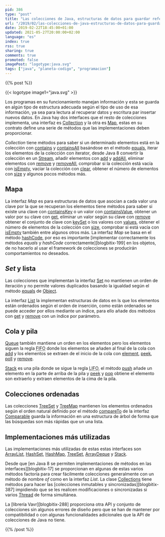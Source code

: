 ```yaml
---
pid: 386
type: "post"
title: "Las colecciones de Java, estructuras de datos para guardar referencias a objetos"
url: "/2019/02/las-colecciones-de-java-estructuras-de-datos-para-guardar-referencias-a-objetos/"
date: 2019-02-22T18:45:00+01:00
updated: 2021-05-27T20:00:00+02:00
language: "es"
index: true
rss: true
sharing: true
comments: true
promoted: false
imagePost: "logotype:java.svg"
tags: ["java", "planeta-codigo", "programacion"]
---
```


{{% post %}}

{{< logotype image1="java.svg" >}}

Los programas en su funcionamiento manejan información y esta se guarda en algún tipo de estructura adecuada según el tipo de uso de esa información, ya sea para lectura al recuperar datos y escritura par insertar nuevos datos. En Java hay dos interfaces que el resto de colecciones implementa, una interfaz es [Collection](javadoc11:java.base/java/util/Collection.html) y la otra es [Map](javadoc11:java.base/java/util/Map.html), estas en su contrato define una serie de métodos que las implementaciones deben proporcionar.

_Collection_ tiene métodos para saber si un determinado elementos está en la colección con [contains](javadoc11:java.base/java/util/Collection.html#contains(java.lang.Object)) y [containsAll](javadoc11:java.base/java/util/Collection.html#containsAll(java.util.Collection)) basándose en el método [equals](javadoc11:java.base/java/lang/Object.html#equals(java.lang.Object)), iterar los elementos de la colección con iterator, desde Java 8 convertir la colección en un [Stream](javadoc11:java.base/java/util/stream/Stream.html), añadir elementos con [add](javadoc11:java.base/java/util/Collection.html#add(E)) y [addAll](javadoc11:java.base/java/util/Collection.html#addAll(java.util.Collection)), eliminar elementos con [remove](javadoc11:java.base/java/util/Collection.html#remove(java.lang.Object)) y [removeAll](javadoc11:java.base/java/util/Collection.html#removeAll(java.util.Collection)), comprobar si la colección está vacía con [isEmpty](javadoc11:java.base/java/util/Collection.html#isEmpty()), vaciar la colección con [clear](javadoc11:java.base/java/util/Collection.html#clear()), obtener el número de elementos con [size](javadoc11:java.base/java/util/Collection.html#size()) y algunos pocos métodos más.

## Mapa

La interfaz _Map_ es para estructuras de datos que asocian a cada valor una clave por la que se recuperan los elementos tiene métodos para saber si existe una clave con [containsKey](javadoc11:java.base/java/util/Map.html#containsKey(java.lang.Object)) o un valor con [containsValue](javadoc11:java.base/java/util/Map.html#containsValue(java.lang.Object)), obtener un valor por su clave con [get](javadoc11:java.base/java/util/Map.html#get(java.lang.Object)), eliminar un valor según su clave con [remove](javadoc11:java.base/java/util/Map.html#remove(java.lang.Object)) obtener el conjunto de clave con [keySet](javadoc11:java.base/java/util/Map.html#keySet()) o los valores con [values](javadoc11:java.base/java/util/Map.html#values()), obtener el número de elementos de la colección con [size](javadoc11:java.base/java/util/Map.html#size()), comprobar si está vacía con [isEmpty](javadoc11:java.base/java/util/Map.html#isEmpty()) también entre algunos otros más. La interfaz _Map_ se basa en el método [hashCode](javadoc11:java.base/java/lang/Object.html#hashCode()), por eso es importante [implementar correctamente los métodos _equals_ y _hashCode_ correctamente][blogbitix-199] en los objetos, de no hacerlo al usar el framework de colecciones se producirán comportamientos no deseados.

## _Set_ y lista

Las colecciones que implementan la interfaz [Set](javadoc11:java.base/java/util/Set.html) no mantienen un orden de iteración y no permite valores duplicados basando la igualdad según el método [equals](javadoc11:java.base/java/util/Set.html#equals(java.lang.Object)) de [Object](javadoc11:java.base/java/lang/Object.html).

La interfaz [List](javadoc11:java.base/java/util/List.html) la implementan estructuras de datos en ls que los elementos están ordenados según el orden de inserción, como están ordenados se puede acceder por ellos mediante un índice, para ello añade dos métodos con [get](javadoc11:java.base/java/util/List.html#get(int)) y [remove](javadoc11:java.base/java/util/List.html#remove(java.lang.Object)) con un índice por parámetro.

## Cola y pila

[Queue](javadoc11:java.base/java/util/Queue.html) también mantiene un orden en los elementos pero los elementos siguen la regla <abbr title="First Input First Output">FIFO</abbr> donde los elementos se añaden al final de la cola con [add](javadoc11:java.base/java/util/Queue.html#add(E)) y los elementos se extraen de el inicio de la cola con [element](javadoc11:java.base/java/util/Queue.html#element()), [peek](javadoc11:java.base/java/util/Queue.html#peek()), [poll](javadoc11:java.base/java/util/Queue.html#poll()) y [remove](javadoc11:java.base/java/util/Queue.html#remove()).

[Stack](javadoc11:java.base/java/util/Stack.html) es una pila donde se sigue la regla <abbr title="Last Input First Output">LIFO</abbr>, el método [push](javadoc11:java.base/java/util/Stack.html#push(E)) añade un elemento en la parte de arriba de la pila y [peek](javadoc11:java.base/java/util/Stack.html#peek()) y [pop](javadoc11:java.base/java/util/Stack.html#pop()) obtiene el elemento son extraerlo y extraen elementos de la cima de la pila.

## Colecciones ordenadas

Las colecciones [TreeSet](javadoc11:java.base/java/util/TreeSet.html) y [TreeMap](javadoc11:java.base/java/util/TreeMap.html) mantienen los elementos ordenados según el orden natural definido por el método [compareTo](javadoc11:java.base/java/lang/Comparable.html#compareTo(T)) de la interfaz [Comparable](javadoc11:java.base/java/lang/Comparable.html) guarda la información en una estructura de árbol de forma que las búsquedas son más rápidas que un una lista.

## Implementaciones más utilizadas

Las implementaciones más utilizadas de estas estas interfaces son [ArrayList](javadoc11:java.base/java/util/ArrayList.html), [HashSet](javadoc11:java.base/java/util/HashSet.html), [HashMap](javadoc11:java.base/java/util/HashMap.html), [TreeSet](javadoc11:java.base/java/util/TreeSet.html), [ArrayDeque](javadoc11:java.base/java/util/ArrayDeque.html) y [Stack](javadoc11:java.base/java/util/Stack.html).

Desde que [en Java 8 se permiten implementaciones de métodos en las interfaces][blogbitix-17] se proporcionan en algunas de estas varios métodos factoría para crear fácilmente colecciones generalmente con un método de nombre _of_ como en la interfaz _List_. La clase [Collections](javadoc11:java.base/java/util/Collections.html) tiene métodos para hacer las [colecciones inmutables y sincronizadas][blogbitix-387] impidiendo que se les realicen modificaciones o sincronizadas si varios [Thread](javadoc11:java.base/java/lang/Thread.html) de forma simultánea.

La [librería Vavr][blogbitix-288] proporciona otra API y conjunto de colecciones sin algunos errores de diseño pero que se han de mantener por compatibilidad o con algunas funcionalidades adicionales que la API de colecciones de Java no tiene.

{{% /post %}}
